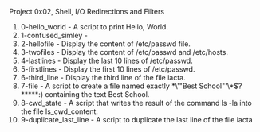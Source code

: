Project 0x02, Shell, I/O Redirections and Filters
1. 0-hello_world - A script to print Hello, World.
2. 1-confused_simley - 
3. 2-hellofile - Display the content of /etc/passwd file.
4. 3-twofiles - Display the content of /etc/passwd and /etc/hosts.
5. 4-lastlines - Display the last 10 lines of /etc/passwd.
6. 5-firstlines - Display the first 10 lines of /etc/passwd.
7. 6-third_line - Display the third line of the file iacta.
8. 7-file - A script to create  a file named exactly \*\\'"Best School"\'\\*$\?\*\*\*\*\*:) containing the text Best School.
9. 8-cwd_state - A script that writes the result of the command ls -la into the file ls_cwd_content.
10. 9-duplicate_last_line - A script to duplicate the last line of the file iacta
